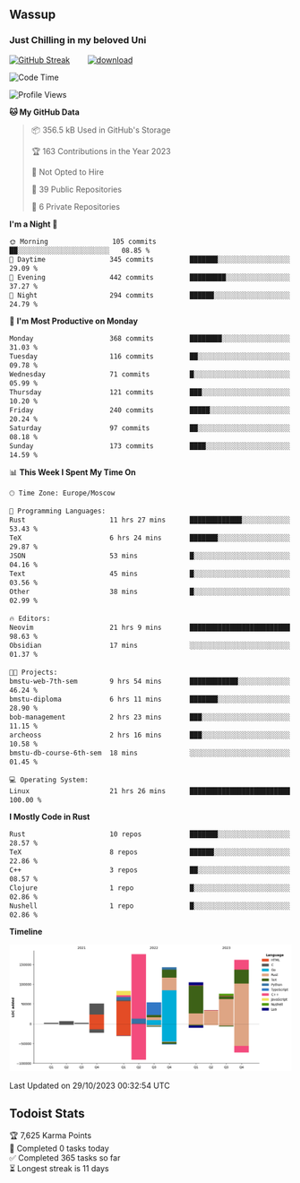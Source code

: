 ## Wassup 
### Just Chilling in my beloved Uni 

<!--
-->

[![GitHub Streak](http://github-readme-streak-stats.herokuapp.com?user=archeoss&theme=shades-of-purple&hide_border=true&date_format=j%20M%5B%20Y%5D)](https://git.io/streak-stats)&nbsp;&nbsp;&nbsp;&nbsp;&nbsp;&nbsp;&nbsp;&nbsp;[![download](https://user-images.githubusercontent.com/68448737/147796309-d8b65b1d-4dde-40d9-b03a-2b42aaa6cd43.jpeg)
](http://bmstu.ru/)

<!--START_SECTION:waka-->
![Code Time](http://img.shields.io/badge/Code%20Time-1%2C957%20hrs%2037%20mins-blue)

![Profile Views](http://img.shields.io/badge/Profile%20Views-0-blue)

**🐱 My GitHub Data** 

> 📦 356.5 kB Used in GitHub's Storage 
 > 
> 🏆 163 Contributions in the Year 2023
 > 
> 🚫 Not Opted to Hire
 > 
> 📜 39 Public Repositories 
 > 
> 🔑 6 Private Repositories 
 > 
**I'm a Night 🦉** 

```text
🌞 Morning                105 commits         ██░░░░░░░░░░░░░░░░░░░░░░░   08.85 % 
🌆 Daytime                345 commits         ███████░░░░░░░░░░░░░░░░░░   29.09 % 
🌃 Evening                442 commits         █████████░░░░░░░░░░░░░░░░   37.27 % 
🌙 Night                  294 commits         ██████░░░░░░░░░░░░░░░░░░░   24.79 % 
```
📅 **I'm Most Productive on Monday** 

```text
Monday                   368 commits         ████████░░░░░░░░░░░░░░░░░   31.03 % 
Tuesday                  116 commits         ██░░░░░░░░░░░░░░░░░░░░░░░   09.78 % 
Wednesday                71 commits          █░░░░░░░░░░░░░░░░░░░░░░░░   05.99 % 
Thursday                 121 commits         ███░░░░░░░░░░░░░░░░░░░░░░   10.20 % 
Friday                   240 commits         █████░░░░░░░░░░░░░░░░░░░░   20.24 % 
Saturday                 97 commits          ██░░░░░░░░░░░░░░░░░░░░░░░   08.18 % 
Sunday                   173 commits         ████░░░░░░░░░░░░░░░░░░░░░   14.59 % 
```


📊 **This Week I Spent My Time On** 

```text
🕑︎ Time Zone: Europe/Moscow

💬 Programming Languages: 
Rust                     11 hrs 27 mins      █████████████░░░░░░░░░░░░   53.43 % 
TeX                      6 hrs 24 mins       ███████░░░░░░░░░░░░░░░░░░   29.87 % 
JSON                     53 mins             █░░░░░░░░░░░░░░░░░░░░░░░░   04.16 % 
Text                     45 mins             █░░░░░░░░░░░░░░░░░░░░░░░░   03.56 % 
Other                    38 mins             █░░░░░░░░░░░░░░░░░░░░░░░░   02.99 % 

🔥 Editors: 
Neovim                   21 hrs 9 mins       █████████████████████████   98.63 % 
Obsidian                 17 mins             ░░░░░░░░░░░░░░░░░░░░░░░░░   01.37 % 

🐱‍💻 Projects: 
bmstu-web-7th-sem        9 hrs 54 mins       ████████████░░░░░░░░░░░░░   46.24 % 
bmstu-diploma            6 hrs 11 mins       ███████░░░░░░░░░░░░░░░░░░   28.90 % 
bob-management           2 hrs 23 mins       ███░░░░░░░░░░░░░░░░░░░░░░   11.15 % 
archeoss                 2 hrs 16 mins       ███░░░░░░░░░░░░░░░░░░░░░░   10.58 % 
bmstu-db-course-6th-sem  18 mins             ░░░░░░░░░░░░░░░░░░░░░░░░░   01.45 % 

💻 Operating System: 
Linux                    21 hrs 26 mins      █████████████████████████   100.00 % 
```

**I Mostly Code in Rust** 

```text
Rust                     10 repos            ███████░░░░░░░░░░░░░░░░░░   28.57 % 
TeX                      8 repos             ██████░░░░░░░░░░░░░░░░░░░   22.86 % 
C++                      3 repos             ██░░░░░░░░░░░░░░░░░░░░░░░   08.57 % 
Clojure                  1 repo              █░░░░░░░░░░░░░░░░░░░░░░░░   02.86 % 
Nushell                  1 repo              █░░░░░░░░░░░░░░░░░░░░░░░░   02.86 % 
```



**Timeline**

![Lines of Code chart](https://raw.githubusercontent.com/archeoss/archeoss/master/assets/bar_graph.png)


 Last Updated on 29/10/2023 00:32:54 UTC
<!--END_SECTION:waka-->

## Todoist Stats

<!-- TODO-IST:START -->
🏆  7,625 Karma Points           
🌸  Completed 0 tasks today           
✅  Completed 365 tasks so far           
⏳  Longest streak is 11 days
<!-- TODO-IST:END -->
